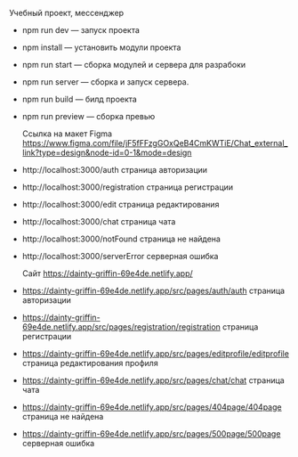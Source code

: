 Учебный проект, мессенджер

- npm run dev — запуск проекта
- npm install — установить модули проекта
- npm run start — сборка модулей и сервера для разрабоки
- npm run server — сборка и запуск сервера.
- npm run build — билд проекта
- npm run preview — сборка превью

  Ссылка на макет  Figma https://www.figma.com/file/jF5fFFzgGOxQeB4CmKWTiE/Chat_external_link?type=design&node-id=0-1&mode=design

- http://localhost:3000/auth страница авторизации
- http://localhost:3000/registration страница регистрации
- http://localhost:3000/edit страница редактирования
- http://localhost:3000/chat страница чата
- http://localhost:3000/notFound страница не найдена
- http://localhost:3000/serverError   серверная ошибка

  Сайт https://dainty-griffin-69e4de.netlify.app/

- https://dainty-griffin-69e4de.netlify.app/src/pages/auth/auth страница авторизации
- https://dainty-griffin-69e4de.netlify.app/src/pages/registration/registration страница регистрации
- https://dainty-griffin-69e4de.netlify.app/src/pages/editprofile/editprofile страница редактирования профиля
- https://dainty-griffin-69e4de.netlify.app/src/pages/chat/chat страница чата
- https://dainty-griffin-69e4de.netlify.app/src/pages/404page/404page страница не найдена
- https://dainty-griffin-69e4de.netlify.app/src/pages/500page/500page серверная ошибка